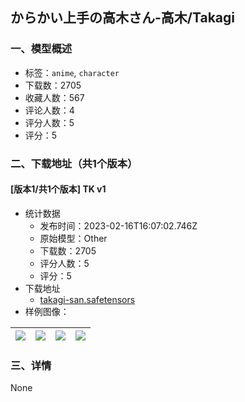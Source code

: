 ## からかい上手の高木さん-高木/Takagi
### 一、模型概述

- 标签：`anime`, `character`
- 下载数：2705
- 收藏人数：567
- 评论人数：4
- 评分人数：5
- 评分：5

### 二、下载地址（共1个版本）

#### [版本1/共1个版本] TK v1

- 统计数据
  - 发布时间：2023-02-16T16:07:02.746Z
  - 原始模型：Other
  - 下载数：2705
  - 评分人数：5
  - 评分：5
- 下载地址
  - [takagi-san.safetensors](https://civitai.com/api/download/models/11255)
- 样例图像：

| <img src="https://image.civitai.com/xG1nkqKTMzGDvpLrqFT7WA/94d32290-9081-44af-7909-9a6267ee9900/width=450/108371.jpeg" /> | <img src="https://image.civitai.com/xG1nkqKTMzGDvpLrqFT7WA/7c9d0a00-92a7-48df-a111-2d3e907a2400/width=450/108375.jpeg" /> | <img src="https://image.civitai.com/xG1nkqKTMzGDvpLrqFT7WA/e9a63619-ad55-464f-3b20-df51ddfe4300/width=450/108374.jpeg" /> | <img src="https://image.civitai.com/xG1nkqKTMzGDvpLrqFT7WA/2b085aac-4698-4916-9bca-ece4cb321400/width=450/108373.jpeg" /> |
| ---- | ---- | ---- | ---- |


### 三、详情
None